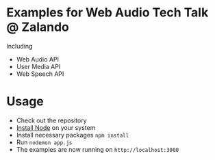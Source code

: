 # Examples for Web Audio Tech Talk @ Zalando

Including

* Web Audio API
* User Media API
* Web Speech API

# Usage

* Check out the repository
* [Install Node](https://github.com/joyent/node/wiki/installation) on your system
* Install necessary packages ``npm install``
* Run ``nodemon app.js``
* The examples are now running on ``http://localhost:3000``